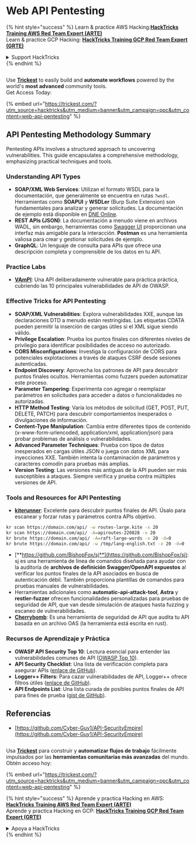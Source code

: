 # Web API Pentesting

{% hint style="success" %}
Learn & practice AWS Hacking:<img src="../../.gitbook/assets/arte.png" alt="" data-size="line">[**HackTricks Training AWS Red Team Expert (ARTE)**](https://training.hacktricks.xyz/courses/arte)<img src="../../.gitbook/assets/arte.png" alt="" data-size="line">\
Learn & practice GCP Hacking: <img src="../../.gitbook/assets/grte.png" alt="" data-size="line">[**HackTricks Training GCP Red Team Expert (GRTE)**<img src="../../.gitbook/assets/grte.png" alt="" data-size="line">](https://training.hacktricks.xyz/courses/grte)

<details>

<summary>Support HackTricks</summary>

* Check the [**subscription plans**](https://github.com/sponsors/carlospolop)!
* **Join the** 💬 [**Discord group**](https://discord.gg/hRep4RUj7f) or the [**telegram group**](https://t.me/peass) or **follow** us on **Twitter** 🐦 [**@hacktricks\_live**](https://twitter.com/hacktricks\_live)**.**
* **Share hacking tricks by submitting PRs to the** [**HackTricks**](https://github.com/carlospolop/hacktricks) and [**HackTricks Cloud**](https://github.com/carlospolop/hacktricks-cloud) github repos.

</details>
{% endhint %}

<figure><img src="../../.gitbook/assets/image (48).png" alt=""><figcaption></figcaption></figure>

Use [**Trickest**](https://trickest.com/?utm\_source=hacktricks\&utm\_medium=text\&utm\_campaign=ppc\&utm\_term=trickest\&utm\_content=web-api-pentesting) to easily build and **automate workflows** powered by the world's **most advanced** community tools.\
Get Access Today:

{% embed url="https://trickest.com/?utm_source=hacktricks&utm_medium=banner&utm_campaign=ppc&utm_content=web-api-pentesting" %}

## API Pentesting Methodology Summary

Pentesting APIs involves a structured approach to uncovering vulnerabilities. This guide encapsulates a comprehensive methodology, emphasizing practical techniques and tools.

### **Understanding API Types**

* **SOAP/XML Web Services**: Utilizan el formato WSDL para la documentación, que generalmente se encuentra en rutas `?wsdl`. Herramientas como **SOAPUI** y **WSDLer** (Burp Suite Extension) son fundamentales para analizar y generar solicitudes. La documentación de ejemplo está disponible en [DNE Online](http://www.dneonline.com/calculator.asmx).
* **REST APIs (JSON)**: La documentación a menudo viene en archivos WADL, sin embargo, herramientas como [Swagger UI](https://swagger.io/tools/swagger-ui/) proporcionan una interfaz más amigable para la interacción. **Postman** es una herramienta valiosa para crear y gestionar solicitudes de ejemplo.
* **GraphQL**: Un lenguaje de consulta para APIs que ofrece una descripción completa y comprensible de los datos en tu API.

### **Practice Labs**

* [**VAmPI**](https://github.com/erev0s/VAmPI): Una API deliberadamente vulnerable para práctica práctica, cubriendo las 10 principales vulnerabilidades de API de OWASP.

### **Effective Tricks for API Pentesting**

* **SOAP/XML Vulnerabilities**: Explora vulnerabilidades XXE, aunque las declaraciones DTD a menudo están restringidas. Las etiquetas CDATA pueden permitir la inserción de cargas útiles si el XML sigue siendo válido.
* **Privilege Escalation**: Prueba los puntos finales con diferentes niveles de privilegio para identificar posibilidades de acceso no autorizado.
* **CORS Misconfigurations**: Investiga la configuración de CORS para potenciales explotaciones a través de ataques CSRF desde sesiones autenticadas.
* **Endpoint Discovery**: Aprovecha los patrones de API para descubrir puntos finales ocultos. Herramientas como fuzzers pueden automatizar este proceso.
* **Parameter Tampering**: Experimenta con agregar o reemplazar parámetros en solicitudes para acceder a datos o funcionalidades no autorizadas.
* **HTTP Method Testing**: Varía los métodos de solicitud (GET, POST, PUT, DELETE, PATCH) para descubrir comportamientos inesperados o divulgaciones de información.
* **Content-Type Manipulation**: Cambia entre diferentes tipos de contenido (x-www-form-urlencoded, application/xml, application/json) para probar problemas de análisis o vulnerabilidades.
* **Advanced Parameter Techniques**: Prueba con tipos de datos inesperados en cargas útiles JSON o juega con datos XML para inyecciones XXE. También intenta la contaminación de parámetros y caracteres comodín para pruebas más amplias.
* **Version Testing**: Las versiones más antiguas de la API pueden ser más susceptibles a ataques. Siempre verifica y prueba contra múltiples versiones de API.

### **Tools and Resources for API Pentesting**

* [**kiterunner**](https://github.com/assetnote/kiterunner): Excelente para descubrir puntos finales de API. Úsalo para escanear y forzar rutas y parámetros contra APIs objetivo.
```bash
kr scan https://domain.com/api/ -w routes-large.kite -x 20
kr scan https://domain.com/api/ -A=apiroutes-220828 -x 20
kr brute https://domain.com/api/ -A=raft-large-words -x 20 -d=0
kr brute https://domain.com/api/ -w /tmp/lang-english.txt -x 20 -d=0
```
* [**https://github.com/BishopFox/sj**](https://github.com/BishopFox/sj): sj es una herramienta de línea de comandos diseñada para ayudar con la auditoría de **archivos de definición Swagger/OpenAPI expuestos** al verificar los puntos finales de la API asociados en busca de autenticación débil. También proporciona plantillas de comandos para pruebas manuales de vulnerabilidades.
* Herramientas adicionales como **automatic-api-attack-tool**, **Astra** y **restler-fuzzer** ofrecen funcionalidades personalizadas para pruebas de seguridad de API, que van desde simulación de ataques hasta fuzzing y escaneo de vulnerabilidades.
* [**Cherrybomb**](https://github.com/blst-security/cherrybomb): Es una herramienta de seguridad de API que audita tu API basada en un archivo OAS (la herramienta está escrita en rust).

### **Recursos de Aprendizaje y Práctica**

* **OWASP API Security Top 10**: Lectura esencial para entender las vulnerabilidades comunes de API ([OWASP Top 10](https://github.com/OWASP/API-Security/blob/master/2019/en/dist/owasp-api-security-top-10.pdf)).
* **API Security Checklist**: Una lista de verificación completa para asegurar APIs ([enlace de GitHub](https://github.com/shieldfy/API-Security-Checklist)).
* **Logger++ Filters**: Para cazar vulnerabilidades de API, Logger++ ofrece filtros útiles ([enlace de GitHub](https://github.com/bnematzadeh/LoggerPlusPlus-API-Filters)).
* **API Endpoints List**: Una lista curada de posibles puntos finales de API para fines de prueba ([gist de GitHub](https://gist.github.com/yassineaboukir/8e12adefbd505ef704674ad6ad48743d)).

## Referencias

* [https://github.com/Cyber-Guy1/API-SecurityEmpire](https://github.com/Cyber-Guy1/API-SecurityEmpire)

<figure><img src="../../.gitbook/assets/image (48).png" alt=""><figcaption></figcaption></figure>

Usa [**Trickest**](https://trickest.com/?utm\_source=hacktricks\&utm\_medium=text\&utm\_campaign=ppc\&utm\_term=trickest\&utm\_content=web-api-pentesting) para construir y **automatizar flujos de trabajo** fácilmente impulsados por las **herramientas comunitarias más avanzadas** del mundo.\
Obtén acceso hoy:

{% embed url="https://trickest.com/?utm_source=hacktricks&utm_medium=banner&utm_campaign=ppc&utm_content=web-api-pentesting" %}

{% hint style="success" %}
Aprende y practica Hacking en AWS:<img src="../../.gitbook/assets/arte.png" alt="" data-size="line">[**HackTricks Training AWS Red Team Expert (ARTE)**](https://training.hacktricks.xyz/courses/arte)<img src="../../.gitbook/assets/arte.png" alt="" data-size="line">\
Aprende y practica Hacking en GCP: <img src="../../.gitbook/assets/grte.png" alt="" data-size="line">[**HackTricks Training GCP Red Team Expert (GRTE)**<img src="../../.gitbook/assets/grte.png" alt="" data-size="line">](https://training.hacktricks.xyz/courses/grte)

<details>

<summary>Apoya a HackTricks</summary>

* Revisa los [**planes de suscripción**](https://github.com/sponsors/carlospolop)!
* **Únete al** 💬 [**grupo de Discord**](https://discord.gg/hRep4RUj7f) o al [**grupo de telegram**](https://t.me/peass) o **síguenos** en **Twitter** 🐦 [**@hacktricks\_live**](https://twitter.com/hacktricks\_live)**.**
* **Comparte trucos de hacking enviando PRs a los** [**HackTricks**](https://github.com/carlospolop/hacktricks) y [**HackTricks Cloud**](https://github.com/carlospolop/hacktricks-cloud) repos de GitHub.

</details>
{% endhint %}
